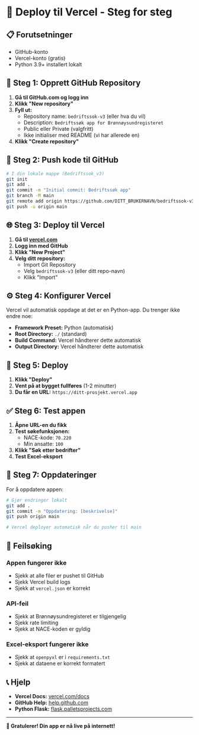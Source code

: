 # 🚀 Deploy til Vercel - Steg for steg

## 📋 Forutsetninger

- GitHub-konto
- Vercel-konto (gratis)
- Python 3.9+ installert lokalt

## 🔧 Steg 1: Opprett GitHub Repository

1. **Gå til GitHub.com og logg inn**
2. **Klikk "New repository"**
3. **Fyll ut:**
   - Repository name: `bedriftssok-v3` (eller hva du vil)
   - Description: `Bedriftssøk app for Brønnøysundregisteret`
   - Public eller Private (valgfritt)
   - Ikke initialiser med README (vi har allerede en)
4. **Klikk "Create repository"**

## 📁 Steg 2: Push kode til GitHub

```bash
# I din lokale mappe (Bedriftssok_v3)
git init
git add .
git commit -m "Initial commit: Bedriftssøk app"
git branch -M main
git remote add origin https://github.com/DITT_BRUKERNAVN/bedriftssok-v3.git
git push -u origin main
```

## 🌐 Steg 3: Deploy til Vercel

1. **Gå til [vercel.com](https://vercel.com)**
2. **Logg inn med GitHub**
3. **Klikk "New Project"**
4. **Velg ditt repository:**
   - Import Git Repository
   - Velg `bedriftssok-v3` (eller ditt repo-navn)
   - Klikk "Import"

## ⚙️ Steg 4: Konfigurer Vercel

Vercel vil automatisk oppdage at det er en Python-app. Du trenger ikke endre noe:

- **Framework Preset:** Python (automatisk)
- **Root Directory:** `./` (standard)
- **Build Command:** Vercel håndterer dette automatisk
- **Output Directory:** Vercel håndterer dette automatisk

## 🚀 Steg 5: Deploy

1. **Klikk "Deploy"**
2. **Vent på at bygget fullføres** (1-2 minutter)
3. **Du får en URL:** `https://ditt-prosjekt.vercel.app`

## ✅ Steg 6: Test appen

1. **Åpne URL-en du fikk**
2. **Test søkefunksjonen:**
   - NACE-kode: `70.220`
   - Min ansatte: `100`
3. **Klikk "Søk etter bedrifter"**
4. **Test Excel-eksport**

## 🔄 Steg 7: Oppdateringer

For å oppdatere appen:

```bash
# Gjør endringer lokalt
git add .
git commit -m "Oppdatering: [beskrivelse]"
git push origin main

# Vercel deployer automatisk når du pusher til main
```

## 🐛 Feilsøking

### Appen fungerer ikke
- Sjekk at alle filer er pushet til GitHub
- Sjekk Vercel build logs
- Sjekk at `vercel.json` er korrekt

### API-feil
- Sjekk at Brønnøysundregisteret er tilgjengelig
- Sjekk rate limiting
- Sjekk at NACE-koden er gyldig

### Excel-eksport fungerer ikke
- Sjekk at `openpyxl` er i `requirements.txt`
- Sjekk at dataene er korrekt formatert

## 📞 Hjelp

- **Vercel Docs:** [vercel.com/docs](https://vercel.com/docs)
- **GitHub Help:** [help.github.com](https://help.github.com)
- **Python Flask:** [flask.palletsprojects.com](https://flask.palletsprojects.com)

---

**🎉 Gratulerer! Din app er nå live på internett!**
